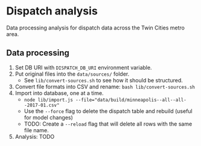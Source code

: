 # Dispatch analysis

Data processing analysis for dispatch data across the Twin Cities metro area.

## Data processing

1. Set DB URI with `DISPATCH_DB_URI` environment variable.
1. Put original files into the `data/sources/` folder.
   - See `lib/convert-sources.sh` to see how it should be structured.
1. Convert file formats into CSV and rename: `bash lib/convert-sources.sh`
1. Import into database, one at a time.
   - `node lib/import.js --file="data/build/minneapolis--all--all--2017-01.csv"`
   - Use the `--force` flag to delete the dispatch table and rebuild (useful for model changes)
   - TODO: Create a `--reload` flag that will delete all rows with the same file name.
1. Analysis: TODO
